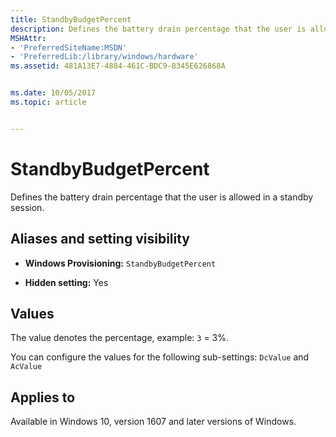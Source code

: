 ```yaml
---
title: StandbyBudgetPercent
description: Defines the battery drain percentage that the user is allowed in a standby session.
MSHAttr:
- 'PreferredSiteName:MSDN'
- 'PreferredLib:/library/windows/hardware'
ms.assetid: 481A13E7-4884-461C-BDC9-8345E626868A


ms.date: 10/05/2017
ms.topic: article


---
```


# StandbyBudgetPercent


Defines the battery drain percentage that the user is allowed in a standby session.

## <span id="Aliases_and_setting_visibility"></span><span id="aliases_and_setting_visibility"></span><span id="ALIASES_AND_SETTING_VISIBILITY"></span>Aliases and setting visibility


-   **Windows Provisioning:** `StandbyBudgetPercent`

-   **Hidden setting:** Yes

## <span id="Values"></span><span id="values"></span><span id="VALUES"></span>Values


The value denotes the percentage, example: `3` = 3%. 

You can configure the values for the following sub-settings: `DcValue` and `AcValue`

## <span id="Applies_to"></span><span id="applies_to"></span><span id="APPLIES_TO"></span>Applies to


Available in Windows 10, version 1607 and later versions of Windows.
